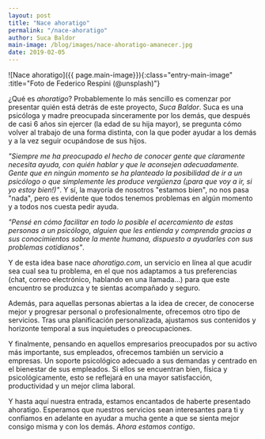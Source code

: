 ```yaml
---
layout: post
title: "Nace ahoratigo"
permalink: "/nace-ahoratigo"
author: Suca Baldor
main-image: /blog/images/nace-ahoratigo-amanecer.jpg
date: 2019-02-05
---
```


![Nace ahoratigo]({{ page.main-image}}){:class="entry-main-image" :title="Foto de Federico Respini (@unsplash)"}

¿Qué es *ahoratigo*? Probablemente lo más sencillo es comenzar por presentar quién está detrás de este proyecto, *Suca Baldor*. Suca es una psicóloga y madre preocupada sinceramente por los demás, que después de casi 6 años sin ejercer (la edad de su hija mayor), se pregunta cómo volver al trabajo de una forma distinta, con la que poder ayudar a los demás y a la vez seguir ocupándose de sus hijos.

*"Siempre me ha preocupado el hecho de conocer gente que claramente necesita ayuda, con quién hablar y que le aconsejen adecuadamente. Gente que en ningún momento se ha planteado la posibilidad de ir a un psicólogo o que simplemente les produce vergüenza (¡para que voy a ir, si yo estoy bien!)"*. Y sí, la mayoría de nosotros "estamos bien", no nos pasa "nada", pero es evidente que todos tenemos problemas en algún momento y a todos nos cuesta pedir ayuda.

*"Pensé en cómo facilitar en todo lo posible el acercamiento de estas personas a un psicólogo, alguien que les entienda y comprenda gracias a sus conocimientos sobre la mente humana, dispuesto a ayudarles con sus problemas cotidianos"*.

Y de esta idea base nace *ahoratigo.com*, un servicio en línea al que acudir sea cual sea tu problema, en el que nos adaptamos a tus preferencias (chat, correo electrónico, hablando en una llamada...) para que este encuentro se produzca y te sientas acompañado y seguro.

Además, para aquellas personas abiertas a la idea de crecer, de conocerse mejor y progresar personal o profesionalmente, ofrecemos otro tipo de servicios. Tras una planificación personalizada, ajustamos sus contenidos y horizonte temporal a sus inquietudes o preocupaciones.

Y finalmente, pensando en aquellos empresarios preocupados por su activo más importante, sus empleados, ofrecemos también un servicio a empresas. Un soporte psicológico adecuado a sus demandas y centrado en el bienestar de sus empleados. Si ellos se encuentran bien, física y psicológicamente, esto se reflejará en una mayor satisfacción, productividad y un mejor clima laboral.

Y hasta aquí nuestra entrada, estamos encantados de haberte presentado ahoratigo. Esperamos que nuestros servicios sean interesantes para ti y confiamos en adelante en ayudar a mucha gente a que se sienta mejor consigo misma y con los demás. *Ahora estamos contigo*.
